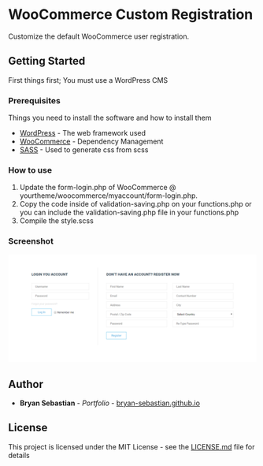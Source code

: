 # WooCommerce Custom Registration

Customize the default WooCommerce user registration.

## Getting Started

First things first; You must use a WordPress CMS

### Prerequisites

Things you need to install the software and how to install them

* [WordPress](https://wordpress.com/) - The web framework used
* [WooCommerce](https://woocommerce.com/) - Dependency Management
* [SASS](https://sass-lang.com/) - Used to generate css from scss

### How to use

1. Update the form-login.php of WooCommerce @ yourtheme/woocommerce/myaccount/form-login.php.
2. Copy the code inside of validation-saving.php on your functions.php or you can include the validation-saving.php file in your functions.php
3. Compile the style.scss

### Screenshot

![screenshot](screenshot.png?raw=true)

## Author

* **Bryan Sebastian** - *Portfolio* - [bryan-sebastian.github.io](http://bryan-sebastian.github.io)

## License

This project is licensed under the MIT License - see the [LICENSE.md](LICENSE.md) file for details